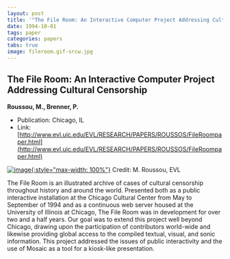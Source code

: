 ```yaml
---
layout: post
title: '"The File Room: An Interactive Computer Project Addressing Cultural Censorship"'
date: 1994-10-01
tags: paper
categories: papers
tabs: true
image: fileroom.gif-srcw.jpg
---
```


## The File Room: An Interactive Computer Project Addressing Cultural Censorship
**Roussou, M., Brenner, P.**
- Publication: Chicago, IL
- Link: [http://www.evl.uic.edu/EVL/RESEARCH/PAPERS/ROUSSOS/FileRoompaper.html](http://www.evl.uic.edu/EVL/RESEARCH/PAPERS/ROUSSOS/FileRoompaper.html)


[![image](https://www.evl.uic.edu/output/originals/fileroom.gif-srcw.jpg){:style="max-width: 100%"}](https://www.evl.uic.edu/output/originals/fileroom.gif-srcw.jpg)
Credit: M. Roussou, EVL

The File Room is an illustrated archive of cases of cultural censorship throughout history and around the world. Presented both as a public interactive installation at the Chicago Cultural Center from May to September of 1994 and as a continuous web server housed at the University of Illinois at Chicago, The File Room was in development for over two and a half years. Our goal was to extend this project well beyond Chicago, drawing upon the participation of contributors world-wide and likewise providing global access to the compiled textual, visual, and sonic information. This project addressed the issues of public interactivity and the use of Mosaic as a tool for a kiosk-like presentation.